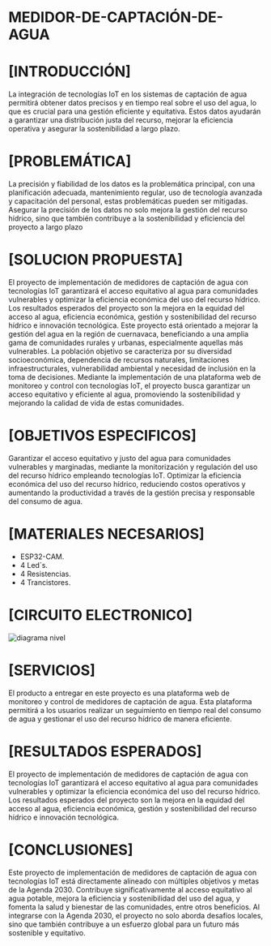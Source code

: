 # MEDIDOR-DE-CAPTACIÓN-DE-AGUA
# [INTRODUCCIÓN]

La integración de tecnologías IoT en los sistemas de captación de agua permitirá obtener datos precisos y en tiempo real sobre el uso del agua, lo que es crucial para una gestión eficiente y equitativa. Estos datos ayudarán a garantizar una distribución justa del recurso, mejorar la eficiencia operativa y asegurar la sostenibilidad a largo plazo.

# [PROBLEMÁTICA]

La precisión y fiabilidad de los datos es la problemática principal, con una planificación adecuada, mantenimiento regular, uso de tecnología avanzada y capacitación del personal, estas problemáticas pueden ser mitigadas. Asegurar la precisión de los datos no solo mejora la gestión del recurso hídrico, sino que también contribuye a la sostenibilidad y eficiencia del proyecto a largo plazo

# [SOLUCION PROPUESTA]

El proyecto de implementación de medidores de captación de agua con tecnologías IoT garantizará el acceso equitativo al agua para comunidades vulnerables y optimizar la eficiencia económica del uso del recurso hídrico. Los resultados esperados del proyecto son la mejora en la equidad del acceso al agua, eficiencia económica, gestión y sostenibilidad del recurso hídrico e innovación tecnológica.
Este proyecto está orientado a mejorar la gestión del agua en la región de cuernavaca, beneficiando a una amplia gama de comunidades rurales y urbanas, especialmente aquellas más vulnerables. La población objetivo se caracteriza por su diversidad socioeconómica, dependencia de recursos naturales, limitaciones infraestructurales, vulnerabilidad ambiental y necesidad de inclusión en la toma de decisiones. Mediante la implementación de una plataforma web de monitoreo y control con tecnologías IoT, el proyecto busca garantizar un acceso equitativo y eficiente al agua, promoviendo la sostenibilidad y mejorando la calidad de vida de estas comunidades.

# [OBJETIVOS ESPECIFICOS]
Garantizar el acceso equitativo y justo del agua para comunidades vulnerables y marginadas, mediante la monitorización y regulación del uso del recurso hídrico empleando tecnologías IoT.
Optimizar la eficiencia económica del uso del recurso hídrico, reduciendo costos operativos y aumentando la productividad a través de la gestión precisa y responsable del consumo de agua.

# [MATERIALES NECESARIOS]
- ESP32-CAM.
- 4 Led´s.
- 4 Resistencias.
- 4 Trancistores.

# [CIRCUITO ELECTRONICO]
![diagrama nivel](https://github.com/user-attachments/assets/2d0e6ca5-f4b7-4690-8364-bd0645c1e4ff)

# [SERVICIOS]
El producto a entregar en este proyecto es una plataforma web de monitoreo y control de medidores de captación de agua. Esta plataforma permitirá a los usuarios realizar un seguimiento en tiempo real del consumo de agua y gestionar el uso del recurso hídrico de manera eficiente.

# [RESULTADOS ESPERADOS]
El proyecto de implementación de medidores de captación de agua con tecnologías IoT garantizará el acceso equitativo al agua para comunidades vulnerables y optimizar la eficiencia económica del uso del recurso hídrico. Los resultados esperados del proyecto son la mejora en la equidad del acceso al agua, eficiencia económica, gestión y sostenibilidad del recurso hídrico e innovación tecnológica.

# [CONCLUSIONES]
Este proyecto de implementación de medidores de captación de agua con tecnologías IoT está directamente alineado con múltiples objetivos y metas de la Agenda 2030. 
Contribuye significativamente al acceso equitativo al agua potable, mejora la eficiencia y sostenibilidad del uso del agua, y fomenta la salud y bienestar de las comunidades, entre otros beneficios. Al integrarse con la Agenda 2030, el proyecto no solo aborda desafíos locales, sino que también contribuye a un esfuerzo global para un futuro más sostenible y equitativo.
